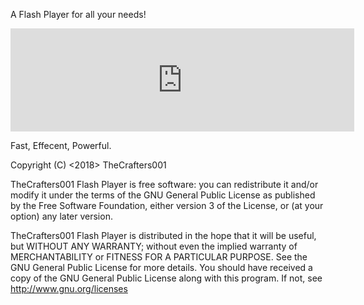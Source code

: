 A Flash Player for all your needs!

<iframe frameborder="0" src="https://itch.io/embed/316147?linkback=true&amp;border_width=0&amp;bg_color=004000&amp;fg_color=FFFFFF&amp;link_color=9ffffb&amp;border_color=004000" width="550" height="165"></iframe>

Fast, Effecent, Powerful.

Copyright (C) <2018>  TheCrafters001 

TheCrafters001 Flash Player is free software: you can redistribute it and/or modify it under the terms of the GNU General Public License as published by the Free Software Foundation, either version 3 of the License, or (at your option) any later version. 

TheCrafters001 Flash Player is distributed in the hope that it will be useful, but WITHOUT ANY WARRANTY; without even the implied warranty of MERCHANTABILITY or FITNESS FOR A PARTICULAR PURPOSE. See the GNU General Public License for more details. You should have received a copy of the GNU General Public License along with this program. If not, see http://www.gnu.org/licenses

